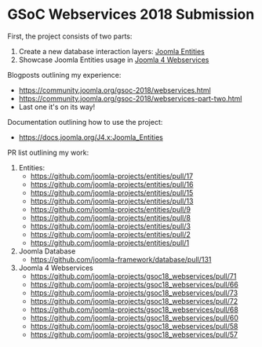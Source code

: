 GSoC Webservices 2018 Submission
====================

First, the project consists of two parts:
1. Create a new database interaction layers: [Joomla Entities](https://github.com/joomla-projects/entities)
2. Showcase Joomla Entities usage in [Joomla 4 Webservices](https://github.com/joomla-projects/gsoc18_webservices)

Blogposts outlining my experience:

* https://community.joomla.org/gsoc-2018/webservices.html
* https://community.joomla.org/gsoc-2018/webservices-part-two.html
* Last one it's on its way! 
	
Documentation outlining how to use the project:

* https://docs.joomla.org/J4.x:Joomla_Entities

PR list outlining my work:
1. Entities:
	* https://github.com/joomla-projects/entities/pull/17
	* https://github.com/joomla-projects/entities/pull/16	
	* https://github.com/joomla-projects/entities/pull/15
	* https://github.com/joomla-projects/entities/pull/13
	* https://github.com/joomla-projects/entities/pull/9
	* https://github.com/joomla-projects/entities/pull/8
	* https://github.com/joomla-projects/entities/pull/3
	* https://github.com/joomla-projects/entities/pull/2
	* https://github.com/joomla-projects/entities/pull/1
2. Joomla Database
	* https://github.com/joomla-framework/database/pull/131
3. Joomla 4 Webservices
	* https://github.com/joomla-projects/gsoc18_webservices/pull/71
	* https://github.com/joomla-projects/gsoc18_webservices/pull/66
	* https://github.com/joomla-projects/gsoc18_webservices/pull/73
	* https://github.com/joomla-projects/gsoc18_webservices/pull/72
	* https://github.com/joomla-projects/gsoc18_webservices/pull/68
	* https://github.com/joomla-projects/gsoc18_webservices/pull/60
	* https://github.com/joomla-projects/gsoc18_webservices/pull/58
	* https://github.com/joomla-projects/gsoc18_webservices/pull/57
